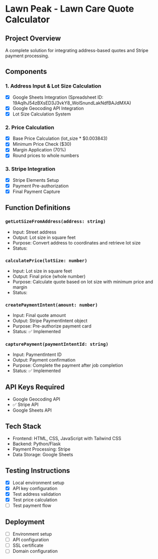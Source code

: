# Lawn Peak - Lawn Care Quote Calculator

## Project Overview
A complete solution for integrating address-based quotes and Stripe payment processing.

## Components

### 1. Address Input & Lot Size Calculation
- [x] Google Sheets Integration (Spreadsheet ID: 19AqlhJ54zBXsED3J3vkY8_WolSnundLakNdfBAJdMXA)
- [x] Google Geocoding API Integration
- [x] Lot Size Calculation System

### 2. Price Calculation
- [x] Base Price Calculation (lot_size * $0.003843)
- [x] Minimum Price Check ($30)
- [x] Margin Application (70%)
- [x] Round prices to whole numbers

### 3. Stripe Integration
- [x] Stripe Elements Setup
- [x] Payment Pre-authorization
- [x] Final Payment Capture

## Function Definitions

### `getLotSizeFromAddress(address: string)`
- Input: Street address
- Output: Lot size in square feet
- Purpose: Convert address to coordinates and retrieve lot size
- Status: 

### `calculatePrice(lotSize: number)`
- Input: Lot size in square feet
- Output: Final price (whole number)
- Purpose: Calculate quote based on lot size with minimum price and margin
- Status: 

### `createPaymentIntent(amount: number)`
- Input: Final quote amount
- Output: Stripe PaymentIntent object
- Purpose: Pre-authorize payment card
- Status: ✅ Implemented

### `capturePayment(paymentIntentId: string)`
- Input: PaymentIntent ID
- Output: Payment confirmation
- Purpose: Complete the payment after job completion
- Status: ✅ Implemented

## API Keys Required
- Google Geocoding API
- ✅ Stripe API
- Google Sheets API

## Tech Stack
- Frontend: HTML, CSS, JavaScript with Tailwind CSS
- Backend: Python/Flask
- Payment Processing: Stripe
- Data Storage: Google Sheets

## Testing Instructions
- [x] Local environment setup
- [x] API key configuration
- [x] Test address validation
- [x] Test price calculation
- [ ] Test payment flow

## Deployment
- [ ] Environment setup
- [ ] API configuration
- [ ] SSL certificate
- [ ] Domain configuration
